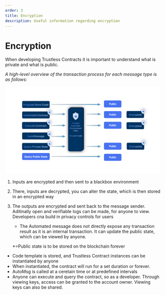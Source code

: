 ```yaml
---
order: 3
title: Encryption
description: Useful information regarding encryption
---
```


# Encryption

When developing Trustless Contracts it is important to understand what is private and what is public.


*A high-level overview of the transaction process for each message type is as follows:*

![computation](../images/computation.png)

1. Inputs are encrypted and then sent to a blackbox environment
2. There, inputs are decrypted, you can alter the state, which is then stored in an encrypted way
3. The outputs are encrypted and sent back to the message sender. Aditinally open and verifiable logs can be made, for anyone to view. Developers cna build in privacy controls for users

    - The Automated message does not directly expose any transaction result as it is an internal transaction. It can update the public state, which can be viewed by anyone.

    *=Public state is to be stored on the blockchain forever



- Code template is stored, and Trustless Contract instances can be instantiated by anyone
- When instantiated, the contract will run for a set duration or forever.
- AutoMsg is called at a ceretain time or at predefined intervals
- Anyone can execute and query the contract, so as a developer. Through viewing keys, access can be granted to the account owner. Viewing keys can also be shared.



